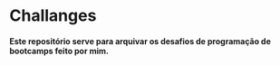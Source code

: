 # Challanges
#### Este repositório serve para arquivar os desafios de programação de bootcamps feito por mim.
